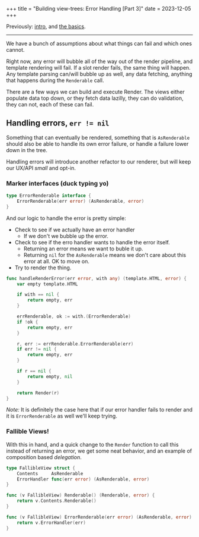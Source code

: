 +++
title = "Building view-trees: Error Handling [Part 3]"
date = 2023-12-05
+++

Previously: [intro][intro], and [the basics][the-basics].

---

We have a bunch of assumptions about what things can fail
and which ones cannot.

Right now, any error will bubble all of the way out of the render
pipeline, and template rendering will fail. If a slot render fails,
the same thing will happen. Any template parsing can/will bubble up
as well, any data fetching, anything that happens during the
`Renderable` call.

There are a few ways we can build and execute Render. The views
either populate data top down, or they fetch data lazilly,
they can do validation, they can not, each of these can fail.

## Handling errors, `err != nil`

Something that can eventually be rendered, something that is `AsRenderable`
should also be able to handle its own error failure, or handle
a failure lower down in the tree.

Handling errors will introduce another refactor to
our renderer, but will keep our UX/API *small* and opt-in.

### Marker interfaces (duck typing yo)

```go
type ErrorRenderable interface {
    ErrorRenderable(err error) (AsRenderable, error)
}
```

And our logic to handle the error is pretty simple:

- Check to see if we actually have an error handler
  - If we don't we bubble up the error.
- Check to see if the erro handler wants to handle
  the error itself.
  - Returning an error means we want to buble it up.
  - Returning `nil` for the `AsRenderable` means we
    don't care about this error at all. OK to move on.
- Try to render the thing.


```go
func handleRenderError(err error, with any) (template.HTML, error) {
    var empty template.HTML

    if with == nil {
        return empty, err
    }

    errRenderable, ok := with.(ErrorRenderable)
    if !ok {
        return empty, err
    }

    r, err := errRenderable.ErrorRenderable(err)
    if err != nil {
        return empty, err
    }

    if r == nil {
        return empty, nil
    }

    return Render(r)
}
```

_Note:_ It is definitely the case here that if our error
handler fails to render and it is `ErrorRenderable` as well
we'll keep trying.

### Fallible Views!

With this in hand, and a quick change to the `Render` function to
call this instead of returning an error, we get some neat behavior,
and an example of composition based _delegation_.

```go
type FallibleView struct {
    Contents     AsRenderable
    ErrorHandler func(err error) (AsRenderable, error)
}

func (v FallibleView) Renderable() (Renderable, error) {
    return v.Contents.Renderable()
}

func (v FallibleView) ErrorRenderable(err error) (AsRenderable, error) {
    return v.ErrorHandler(err)
}
```


[intro]: /writes/building-view-trees-in-go-part-1
[the-basics]: /writes/building-view-trees-in-go-part-2
